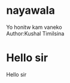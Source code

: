 # nayawala
Yo honitw kam vaneko
<br>
Author:Kushal Timilsina
<h1>Hello sir </h1>

<div> Hello sir </div>
